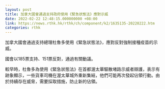 ```yaml
---
layout: post
title: 加拿大國會通過支持政府使用《緊急狀態法》應對示威
date: 2022-02-22 12:48:15.000000000 +08:00
link: https://news.rthk.hk/rthk/ch/component/k2/1635135-20220222.htm
categories: rthk
---
```


加拿大國會通過支持總理杜魯多使用《緊急狀態法》，應對反對強制接種疫苗的示威。

國會以185票支持、151票反對，通過有關動議。

較早時，杜魯多為使用《緊急狀態法》在首都渥太華驅散堵路示威者辯護，表示有跡象顯示，一些貨車司機在渥太華城外重新集結，他們可能再次發起佔領行動。由於持續存在威脅，需要採取措施，防止新的佔領。
